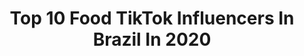 ---
title: Top 10 Food TikTok Influencers In Brazil In 2020
description: >-
  Find top food TikTok influencers in Brazil in 2020. Most popular hashtags: #brigadeiro #family #food #receita.
platform: TikTok
profiles:
  - username: "whatmatter_"
    fullname: >-
      What Matter
    location: "Brazil"
    followers: 16182
    engagement: 774
    commentsToLikes: 0.042483
    id: ckaibrbbhhlec0i784ze4gxiw
    verified: false
    hashtags: "#fast, #desert, #filosofando, #dicadodia"
  - username: "raoli25"
    fullname: >-
      R 💜
    location: "Brazil"
    followers: 11704
    engagement: 1054
    commentsToLikes: 0.054972
    id: ck9jzjqd48zqs0j78ve8y6oea
    verified: false
    hashtags: "#coffeechallenge, #comedy, #likeforlike, #comedias"
  - username: "leonardoflakes"
    fullname: >-
      Leonardo Borges
    location: "Brazil"
    followers: 81824
    engagement: 1216
    commentsToLikes: 0.016171
    id: ck92xhncdypw80j786nuv3m6u
    verified: false
    hashtags: "#iphone11, #couples, #gintonic, #disney"
  - username: "larissagabriele815"
    fullname: >-
      tik tok dicas
    location: "Brazil"
    followers: 9671
    engagement: 2107
    commentsToLikes: 0.031027
    id: ckac40kp7c4z50i78whv5bc8q
    verified: false
    hashtags: "#tenho, #fofinhoo, #make, #fernadaloures"
  - username: "malkomaino"
    fullname: >-
      Malko Maino
    location: "Brazil"
    followers: 5760
    engagement: 985
    commentsToLikes: 0.068691
    id: ck81t1xbmuu0p0j78l4gimm7c
    verified: false
    hashtags: "#deliciois, #money, #salgadinho, #drink"
  - username: "mariloures_"
    fullname: >-
      Mariana Loures
    location: "Brazil"
    followers: 4645
    engagement: 1165
    commentsToLikes: 0.062592
    id: ckaib6qo5f8v70i78uqh2dovf
    verified: false
    hashtags: "#cook, #wine, #travel, #honey"
  - username: "coiseirasdamarcela"
    fullname: >-
      marcela varella
    location: "Brazil"
    followers: 150098
    engagement: 1391
    commentsToLikes: 0.017448
    id: ck7zoga3rjs490j782orn4r26
    verified: false
    hashtags: "#sopa, #receitasimples, #croquemonsieur, #adotei"
  - username: "lassiprado"
    fullname: >-
      Lara Prado
    location: "Brazil"
    followers: 2168
    engagement: 1142
    commentsToLikes: 0.069155
    id: cka6oq2fvghng0i787fqizvoc
    verified: false
    hashtags: "#receita, #hamburger, #gera, #diadasmaes"
  - username: "flakesbrasil"
    fullname: >-
      flakeschocolateria
    location: "Brazil"
    followers: 12271
    engagement: 2326
    commentsToLikes: 0.018129
    id: ck92xhs9uyr6m0j78swb5inpo
    verified: false
    hashtags: "#tiktokgallery, #laka, #foodporn, #kinder"
  - username: "eutoupassada"
    fullname: >-
      eutoupassada
    location: "Brazil"
    followers: 90888
    engagement: 2214
    commentsToLikes: 0.008854
    id: ckacl61h9e7io0i78vdfitcej
    verified: false
    hashtags: "#quarentena, #irmaos, #memesbrasil, #billieeilish"
---